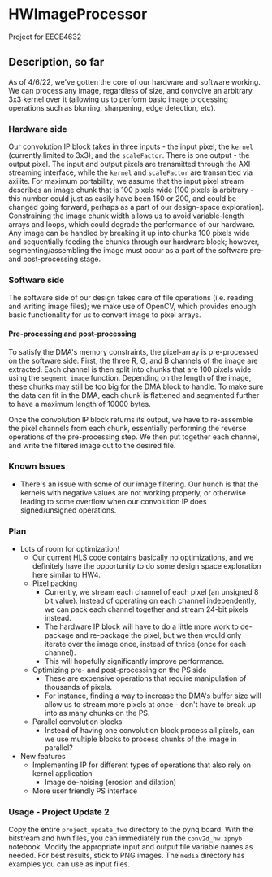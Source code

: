 # HWImageProcessor
Project for EECE4632

## Description, so far
As of 4/6/22, we've gotten the core of our hardware and software working. We can process any image, regardless of size, and convolve an arbitrary 3x3 kernel over it (allowing us to perform basic image processing operations such as blurring, sharpening, edge detection, etc). 

### Hardware side

Our convolution IP block takes in three inputs - the input pixel, the `kernel` (currently limited to 3x3), and the `scaleFactor`. There is one output - the output pixel. The input and output pixels are transmitted through the AXI streaming interface, while the `kernel` and `scaleFactor` are transmitted via axilite. For maximum portability, we assume that the input pixel stream describes an image chunk that is 100 pixels wide (100 pixels is arbitrary - this number could just as easily have been 150 or 200, and could be changed going forward, perhaps as a part of our design-space exploration). Constraining the image chunk width allows us to avoid variable-length arrays and loops, which could degrade the performance of our hardware. Any image can be handled by breaking it up into chunks 100 pixels wide and sequentially feeding the chunks through our hardware block; however, segmenting/assembling the image must occur as a part of the software pre- and post-processing stage. 

### Software side

The software side of our design takes care of file operations (i.e. reading and writing image files); we make use of OpenCV, which provides enough basic functionality for us to convert image to pixel arrays.

#### Pre-processing and post-processing

To satisfy the DMA's memory constraints, the pixel-array is pre-processed on the software side. First, the three R, G, and B channels of the image are extracted. Each channel is then split into chunks that are 100 pixels wide using the `segment_image` function. Depending on the length of the image, these chunks may still be too big for the DMA block to handle. To make sure the data can fit in the DMA, each chunk is flattened and segmented further to have a maximum length of 10000 bytes.

Once the convolution IP block returns its output, we have to re-assemble the pixel channels from each chunk, essentially performing the reverse operations of the pre-processing step. We then put together each channel, and write the filtered image out to the desired file.  

### Known Issues
- There's an issue with some of our image filtering. Our hunch is that the kernels with negative values are not working properly, or otherwise leading to some overflow when our convolution IP does signed/unsigned operations. 

### Plan
- Lots of room for optimization!
  - Our current HLS code contains basically no optimizations, and we definitely have the opportunity to do some design space exploration here similar to HW4.
  - Pixel packing
    - Currently, we stream each channel of each pixel (an unsigned 8 bit value). Instead of operating on each channel independently, we can pack each channel together and stream 24-bit pixels instead. 
    - The hardware IP block will have to do a little more work to de-package and re-package the pixel, but we then would only iterate over the image once, instead of thrice (once for each channel). 
    - This will hopefully significantly improve performance.
  - Optimizing pre- and post-processing on the PS side
    - These are expensive operations that require manipulation of thousands of pixels.
    - For instance, finding a way to increase the DMA's buffer size will allow us to stream more pixels at once - don't have to break up into as many chunks on the PS.
  - Parallel convolution blocks
    - Instead of having one convolution block process all pixels, can we use multiple blocks to process chunks of the image in parallel?   
- New features
  - Implementing IP for different types of operations that also rely on kernel application
    - Image de-noising (erosion and dilation)
  - More user friendly PS interface

### Usage - Project Update 2

Copy the entire `project_update_two` directory to the pynq board. With the bitstream and hwh files, you can immediately run the `conv2d_hw.ipnyb` notebook. Modify the appropriate input and output file variable names as needed. For best results, stick to PNG images. The `media` directory has examples you can use as input files. 
